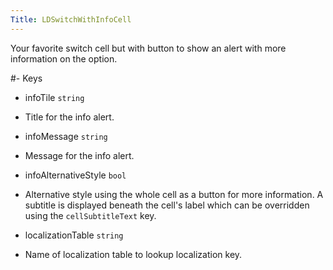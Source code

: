 ```yaml
---
Title: LDSwitchWithInfoCell
---
```

Your favorite switch cell but with button to show an alert with more information on the option.

#- Keys
- infoTile `string`
- Title for the info alert.

- infoMessage `string`
- Message for the info alert.

- infoAlternativeStyle `bool`
- Alternative style using the whole cell as a button for more information. A subtitle is displayed beneath the cell's label which can be overridden using the `cellSubtitleText` key.

- localizationTable `string`
- Name of localization table to lookup localization key.
